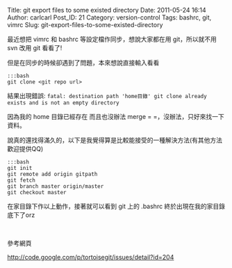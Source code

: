 Title: git export files to some existed directory
Date: 2011-05-24 16:14
Author: carlcarl
Post_ID: 21
Category: version-control
Tags: bashrc, git, vimrc
Slug: git-export-files-to-some-existed-directory

最近想把 vimrc 和 bashrc 等設定檔作同步，想說大家都在用 git，所以就不用 svn 改用 git 看看了!

但是在同步的時候卻遇到了問題，本來想說直接輸入看看

	:::bash
	git clone <git repo url>


結果出現錯誤: `fatal: destination path
'home目錄' git clone already exists and is not an empty directory`

因為我的 home 目錄已經存在 而且也沒辦法 merge = =，沒辦法，只好來找一下資料。

說真的還找得滿久的，以下是我覺得算是比較能接受的一種解決方法(有其他方法歡迎提供QQ)

	:::bash
	git init
	git remote add origin gitpath
	git fetch
	git branch master origin/master
	git checkout master


在家目錄下作以上動作，接著就可以看到 git 上的 .bashrc 終於出現在我的家目錄底下了orz

 

參考網頁

<http://code.google.com/p/tortoisegit/issues/detail?id=204>
